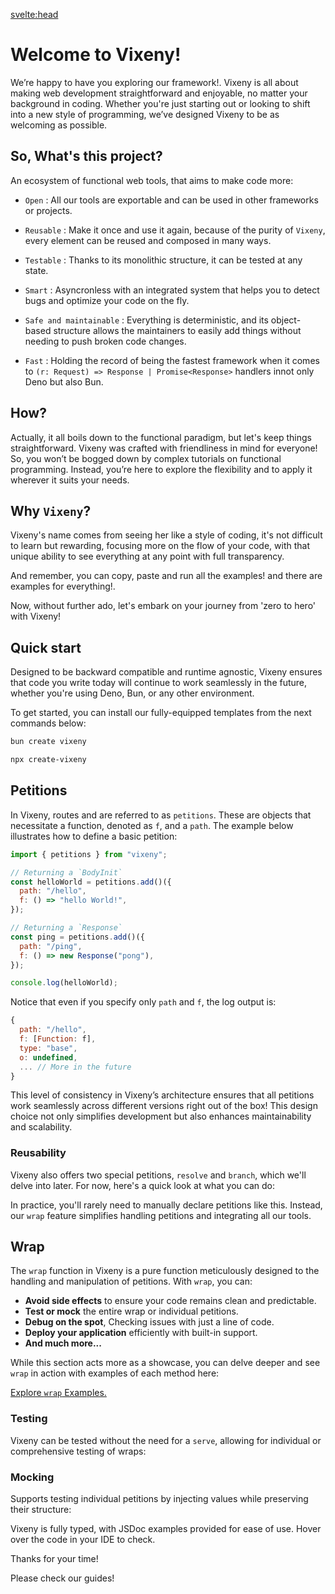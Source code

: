 <script>
  import { Tabs as Tab, TabItem } from 'flowbite-svelte';
    import Tabs from "$lib/components/Tabs.md"
    import Bash from "$lib/components/SmallComponents/Bash.md"
    import example0 from "$lib/examples/intro_core_0.md"
    import example1 from "$lib/examples/intro_core_1.md"
    import example2 from "$lib/examples/intro_core_2.md"
    import example3 from "$lib/examples/intro_core_3.md"
	import example4 from "$lib/examples/intro_core_4.md"
    import FancyLink from '$lib/components/FancyLink.svelte';

    const install = [
        {title: "Bun", component: Bash, details: {runtime: "bun"}},
        {title: "Deno", component: Bash, details: {runtime: "deno"}}
    ]
    const tab0 = [
        {title: "example", component: example0, details: {runtime: "one"}},
        {title: "query validation", component: example0, details: {runtime: "two"}},
    ]

    const tab1 = [
        {title: "example", component: example1, details: {runtime: "main"}},
        {title: "query validation", component: example1, details: {runtime: "setup"}}
    ]

    const tab2 = [
        {title: "main.ts", component: example2, details: {runtime: "main"}},
        {title: "setup.ts", component: example2, details: {runtime: "setup"}}
    ]

    const tab3 = [
        {title: "wrap", component: example3, details: {runtime: "main"}},
        {title: "unit", component: example3, details: {runtime: "setup"}}
    ]

	const tab4 = [
        {title: "lotery", component: example4, details: {runtime: "main"}},
        {title: "weather forecast", component: example4, details: {runtime: "setup"}}
    ]
</script>

<svelte:head>

<title>Quick Start with Vixeny Framework - Installation and Examples</title>
<meta name="description" content="Learn how to quickly start with the Vixeny framework. Find installation guides and code examples for Bun and Deno runtimes." />
<meta name="keywords" content="Vixeny, web development, framework, installation, Bun, Deno, JavaScript, TypeScript, coding examples, petitions, wrap function, functional programming, reusable code" />
<meta name="author" content="Vixeny Team" />
<meta name="viewport" content="width=device-width, initial-scale=1" />
<script src='/prism.mjs'></script>
</svelte:head>

# Welcome to Vixeny!

We’re happy to have you exploring our framework!. Vixeny is all about making web
development straightforward and enjoyable, no matter your background in coding.
Whether you're just starting out or looking to shift into a new style of
programming, we’ve designed Vixeny to be as welcoming as possible.

## So, What's this project?

An ecosystem of functional web tools, that aims to make code more:

- `Open` : All our tools are exportable and can be used in other frameworks or
  projects.

- `Reusable` : Make it once and use it again, because of the purity of `Vixeny`,
  every element can be reused and composed in many ways.

- `Testable` : Thanks to its monolithic structure, it can be tested at any
  state.

- `Smart` : Asyncronless with an integrated system that helps you to detect bugs
  and optimize your code on the fly.

- `Safe and maintainable` : Everything is deterministic, and its object-based
  structure allows the maintainers to easily add things without needing to push
  broken code changes.

- `Fast` : Holding the record of being the fastest framework when it comes to
  `(r: Request) => Response | Promise<Response>` handlers innot only Deno but
  also Bun.

<object type="image/svg+xml" data="/d2/ecosystem.svg"></object>

## How?

Actually, it all boils down to the functional paradigm, but let's keep things
straightforward. Vixeny was crafted with friendliness in mind for everyone! So,
you won’t be bogged down by complex tutorials on functional programming.
Instead, you’re here to explore the flexibility and to apply it wherever it
suits your needs.

## Why `Vixeny`?

Vixeny's name comes from seeing her like a style of coding, it's not difficult
to learn but rewarding, focusing more on the flow of your code, with that unique
ability to see everything at any point with full transparency.

And remember, you can copy, paste and run all the examples! and there are
examples for everything!.

Now, without further ado, let's embark on your journey from 'zero to hero' with
Vixeny!

## Quick start

Designed to be backward compatible and runtime agnostic, Vixeny ensures that
code you write today will continue to work seamlessly in the future, whether
you're using Deno, Bun, or any other environment.

To get started, you can install our fully-equipped templates from the next
commands below:

<Tab defaultClass="tab">
  <TabItem title="bun" open>

```bash
bun create vixeny
```

</TabItem>
  <TabItem title="deno">

```bash
npx create-vixeny
```

</TabItem>
</Tab>

## Petitions

In Vixeny, routes and are referred to as `petitions`. These are objects that
necessitate a function, denoted as `f`, and a `path`. The example below
illustrates how to define a basic petition:

```javascript
import { petitions } from "vixeny";

// Returning a `BodyInit`
const helloWorld = petitions.add()({
  path: "/hello",
  f: () => "hello World!",
});

// Returning a `Response`
const ping = petitions.add()({
  path: "/ping",
  f: () => new Response("pong"),
});

console.log(helloWorld);
```

<object type="image/svg+xml" data="/d2/petition_cycle.svg"></object>

Notice that even if you specify only `path` and `f`, the log output is:

```javascript
{
  path: "/hello",
  f: [Function: f],
  type: "base",
  o: undefined,
  ... // More in the future
}
```

This level of consistency in Vixeny’s architecture ensures that all petitions
work seamlessly across different versions right out of the box! This design
choice not only simplifies development but also enhances maintainability and
scalability.

### Reusability

Vixeny also offers two special petitions, `resolve` and `branch`, which we'll
delve into later. For now, here's a quick look at what you can do:

<Tabs data={tab0}/>

<object type="image/svg+xml" data="/d2/use_of_resolve.svg"></object>

In practice, you'll rarely need to manually declare petitions like this.
Instead, our `wrap` feature simplifies handling petitions and integrating all
our tools.

## Wrap

The `wrap` function in Vixeny is a pure function meticulously designed to the
handling and manipulation of petitions. With `wrap`, you can:

- **Avoid side effects** to ensure your code remains clean and predictable.
- **Test or mock** the entire wrap or individual petitions.
- **Debug on the spot**, Checking issues with just a line of code.
- **Deploy your application** efficiently with built-in support.
- **And much more...**

<Tabs data={tab1}/>

While this section acts more as a showcase, you can delve deeper and see `wrap`
in action with examples of each method here:

[Explore `wrap` Examples.](/library/wrap/)

### Testing

Vixeny can be tested without the need for a `serve`, allowing for individual or
comprehensive testing of wraps:

<Tabs data={tab3}/>

### Mocking

Supports testing individual petitions by injecting values while preserving their
structure:

<Tabs data={tab4}/>

Vixeny is fully typed, with JSDoc examples provided for ease of use. Hover over
the code in your IDE to check.

Thanks for your time!

<FancyLink href="/basics/guides">Please check our guides!</FancyLink>
